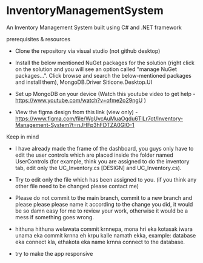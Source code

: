 # InventoryManagementSystem
An Inventory Management System built using C# and .NET framework

prerequisites & resources

* Clone the repository via visual studio (not github desktop)

* Install the below mentioned NuGet packages for the solution (right click on the solution and you will see an option called "manage NuGet packages...". Click browse and search the below-mentioned packages and install them),
    MongoDB.Driver
    Siticone.Desktop.UI
    
* Set up MongoDB on your device (Watch this youtube video to get help - https://www.youtube.com/watch?v=ofme2o29ngU )

* View the figma design from this link (view only) - https://www.figma.com/file/WgUvcAuMuaOgdu6TlLr7ot/Inventory-Management-System?t=nJHFp3hFDTZA0GlO-1



Keep in mind

* I have already made the frame of the dashboard, you guys only have to edit the user controls which are placed inside the folder named UserControls (for example, think you are assigned to do the inventory tab, edit only the UC_Inventory.cs [DESIGN] and UC_Inventory.cs).

* Try to edit only the file which has been assigned to you. (if you think any other file need to be changed please contact me)

* Please do not commit to the main branch, commit to a new branch and please please please name it according to the change you did, it would be so damn easy for me to review your work, otherwise it would be a mess if something goes wrong.

* hithuna hithuna welawata commit krnnepa, mona hri eka kotasak iwara unama eka commit krnna eh krpu kalle namath ekka, example: database eka connect kla, ethakota eka name krnna connect to the database.

* try to make the app responsive


